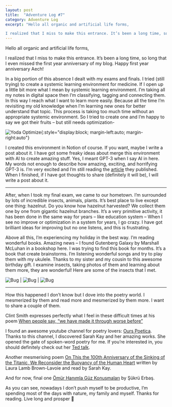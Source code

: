 ```yaml
---
layout: post
title:  "Adventure Log #7"
category: Adventure Log
excerpt: "Hello all organic and artificial life forms,

I realized that I miss to make this entrance. It’s been a long time, so long that I even missed the first year anniversary of my blog. Happy first year anniversary Aech!"
---
```


Hello all organic and artificial life forms,

I realized that I miss to make this entrance. It’s been a long time, so long that I even missed the first year anniversary of my blog. Happy first year anniversary Aech!

In a big portion of this absence I dealt with my exams and finals. I tried (still trying) to create a systemic learning environment for medicine. If I open up a little bit more what I mean by systemic learning environment. I’m taking all my notes in digital space then I’m classifying, tagging and connecting them. In this way I reach what I want to learn more easily. Because all the time I’m revisiting my old knowledge when I’m learning new ones for better understand that topic. This process is taking too much time without an appropriate systemic environment. So I tried to create one and I’m happy to say we got their fruits – but still needs optimization-

![Yoda Optimize](/assets/yoda_optimize.png){:style="display:block; margin-left:auto; margin-right:auto"}

I created this environment in Notion of course. If you want, maybe I write a post about it. I have got some freaky ideas about merge this environment with AI to create amazing stuff. Yes, I meant GPT-3 when I say AI in here. My words not enough to describe how amazing, exciting, and horrifying GPT-3 is. I’m very excited and I’m still reading the [article](https://arxiv.org/abs/2005.14165) they published. When I finished, if I have got thoughts to share (definitely it will be), I will write a post about it.

-----

After, when I took my final exam, we came to our hometown. I’m surrounded by lots of incredible insects, animals, plants. It’s best place to live except one thing: hazelnut. Do you know how hazelnut harvested? We collect them one by one from gigantic hazelnut branches. It’s a very primitive activity, it has been done in the same way for years – like education system – When I see no improve or optimization in a system for years, I go crazy. I have got brilliant ideas for improving but no one listens, and this is frustrating.

Above all this, I’m experiencing my holiday in the best way. I’m reading wonderful books. Amazing news – I found Gutenberg Galaxy by Marshall McLuhan in a bookshop here. I was trying to find this book for months. It’s a book that create brainstorms. I’m listening wonderful songs and try to play them with my ukulele. Thanks to my sister and my cousin to this awesome birthday gift. I examine insects, taking photos of them and learning about them more, they are wonderful! Here are some of the insects that I met.


![Bug](/assets/bug1.jpg) | ![Bug](/assets/bug2.jpg) | ![Bug](/assets/bug3.jpg)

-----

How this happened I don’t know but I dove into the poetry world. I mesmerized by them and read more and mesmerized by them more. I want to share a couple of them.

Clint Smith expresses perfectly what I feel in these difficult times at his poem [When people say, “we have made it through worse before”](https://readwildness.com/19/smith-people)

I found an awesome youtube channel for poetry lovers: [Ours Poetica](https://www.youtube.com/channel/UCv4-yypZ7srAlzk_MQCRaLQ). Thanks to this channel, I discovered Sarah Kay and her amazing works. She opened the gate of spoken-word poetry for me. If you’re interested in, you should definitely check out her [Ted talk](https://www.youtube.com/watch?v=0snNB1yS3IE).

Another mesmerising poem [On This the 100th Anniversary of the Sinking of the Titanic, We Reconsider the Buoyancy of the Human Heart](https://www.youtube.com/watch?v=Z-TDMDSerNE) written by Laura Lamb Brown-Lavoie and read by Sarah Kay.

And for now, final one [Ömür Hanımla Güz Konuşmaları](https://www.siir.gen.tr/siir/s/sukru_erbas/omur_hanimla_guz_konusmalari.htm) by Şükrü Erbaş.

As you can see, nowadays I don’t push myself to be productive, I’m spending most of the days with nature, my family and myself. Thanks for reading. Live long and prosper 🖖